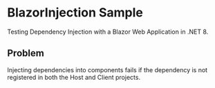 # BlazorInjection Sample
Testing Dependency Injection with a Blazor Web Application in .NET 8.

## Problem
Injecting dependencies into components fails if the dependency is not registered in both the Host and Client projects.